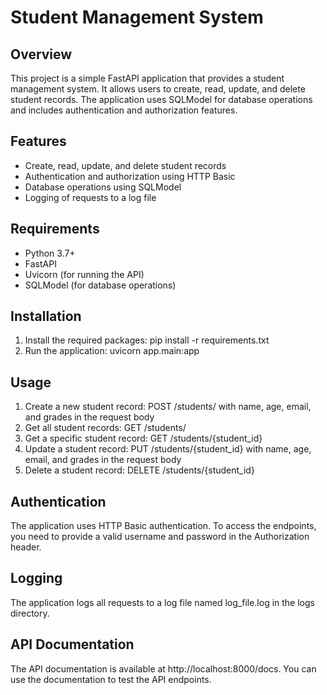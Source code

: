 # Student Management System

## Overview

This project is a simple FastAPI application that provides a student management system. It allows users to create, read, update, and delete student records. The application uses SQLModel for database operations and includes authentication and authorization features.

## Features

- Create, read, update, and delete student records
- Authentication and authorization using HTTP Basic
- Database operations using SQLModel
- Logging of requests to a log file

## Requirements

- Python 3.7+
- FastAPI
- Uvicorn (for running the API)
- SQLModel (for database operations)

## Installation

1. Install the required packages: pip install -r requirements.txt
2. Run the application: uvicorn app.main:app 

## Usage

1. Create a new student record: POST /students/ with name, age, email, and grades in the request body
2. Get all student records: GET /students/
3. Get a specific student record: GET /students/{student_id}
4. Update a student record: PUT /students/{student_id} with name, age, email, and grades in the request body
5. Delete a student record: DELETE /students/{student_id}

## Authentication

The application uses HTTP Basic authentication. To access the endpoints, you need to provide a valid username and password in the Authorization header.

## Logging

The application logs all requests to a log file named log_file.log in the logs directory.

## API Documentation

The API documentation is available at http://localhost:8000/docs. You can use the documentation to test the API endpoints.
